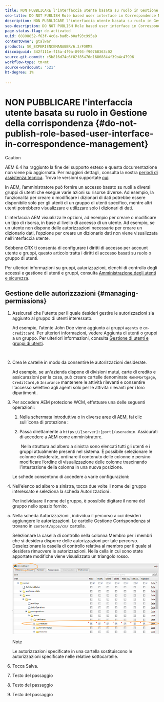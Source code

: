 ```yaml
---
title: NON PUBBLICARE l'interfaccia utente basata su ruolo in Gestione della corrispondenza
seo-title: DO NOT PUBLISH Role based user interface in Correspondence Management
description: NON PUBBLICARE l'interfaccia utente basata su ruolo in Gestione della corrispondenza
seo-description: DO NOT PUBLISH Role based user interface in Correspondence Management
page-status-flag: de-activated
uuid: 60808852-f63f-4c0a-badb-b0af93c995a8
contentOwner: gtalwar
products: SG_EXPERIENCEMANAGER/6.3/FORMS
discoiquuid: 342f111e-f15a-4f9a-8993-f90760363c02
source-git-commit: c5b816d74c6f02f85476d16868844f39b4c47996
workflow-type: tm+mt
source-wordcount: '521'
ht-degree: 1%

---
```



# NON PUBBLICARE l&#39;interfaccia utente basata su ruolo in Gestione della corrispondenza {#do-not-publish-role-based-user-interface-in-correspondence-management}

>[!CAUTION]
>
>AEM 6.4 ha raggiunto la fine del supporto esteso e questa documentazione non viene più aggiornata. Per maggiori dettagli, consulta la nostra [periodi di assistenza tecnica](https://helpx.adobe.com/it/support/programs/eol-matrix.html). Trova le versioni supportate [qui](https://experienceleague.adobe.com/docs/).

In AEM, l’amministratore può fornire un accesso basato su ruoli a diversi gruppi di utenti che esegue varie azioni su risorse diverse. Ad esempio, la funzionalità per creare o modificare i dizionari di dati potrebbe essere disponibile solo per gli utenti di un gruppo di utenti specifico, mentre altri utenti potrebbero visualizzare e utilizzare solo i dizionari di dati.

L’interfaccia AEM visualizza le opzioni, ad esempio per creare o modificare un tipo di risorsa, in base al livello di accesso di un utente. Ad esempio, se un utente non dispone delle autorizzazioni necessarie per creare un dizionario dati, l’opzione per creare un dizionario dati non viene visualizzata nell’interfaccia utente.

Sebbene CRX ti consenta di configurare i diritti di accesso per account utente e gruppi, questo articolo tratta i diritti di accesso basati su ruolo o gruppo di utenti.

Per ulteriori informazioni su gruppi, autorizzazioni, elenchi di controllo degli accessi e gestione di utenti e gruppi, consulta [Amministrazione degli utenti e sicurezza](/help/sites-administering/security.md).

## Gestione delle autorizzazioni {#managing-permissions}

1. Assicurati che l&#39;utente per il quale desideri gestire le autorizzazioni sia aggiunto al gruppo di utenti interessato.

   Ad esempio, l’utente John Doe viene aggiunto ai gruppi `agents` e `cm-creditcard`. Per ulteriori informazioni, vedere Aggiunta di utenti o gruppi a un gruppo. Per ulteriori informazioni, consulta [Gestione di utenti e gruppi di utenti](/help/communities/users.md).

   ![]()

1. Crea le cartelle in modo da consentire le autorizzazioni desiderate.

   Ad esempio, se un&#39;azienda dispone di divisioni mutui, carte di credito e assicurazioni per la casa, può creare cartelle denominate `HomeMortgage`, `CreditCard,`e `Insurance` mantenere le attività rilevanti e consentire l&#39;accesso selettivo agli agenti solo per le attività rilevanti per i loro dipartimenti.

1. Per accedere AEM protezione WCM, effettuare una delle seguenti operazioni:

   1. Nella schermata introduttiva o in diverse aree di AEM, fai clic sull’icona di protezione :

   1. Passa direttamente a `https://[server]:[port]/useradmin`. Assicurati di accedere a AEM come amministratore.

      ![]()
   Nella struttura ad albero a sinistra sono elencati tutti gli utenti e i gruppi attualmente presenti nel sistema. È possibile selezionare le colonne desiderate, ordinare il contenuto delle colonne e persino modificare l’ordine di visualizzazione delle colonne trascinando l’intestazione della colonna in una nuova posizione.

   Le schede consentono di accedere a varie configurazioni:

1. Nell’elenco ad albero a sinistra, tocca due volte il nome del gruppo interessato e seleziona la scheda Autorizzazioni .

   Per individuare il nome del gruppo, è possibile digitare il nome del gruppo nello spazio fornito.

1. Nella scheda Autorizzazioni , individua il percorso a cui desideri aggiungere le autorizzazioni. Le cartelle Gestione Corrispondenza si trovano in `content/apps/cm/` cartella.

   Selezionare la casella di controllo nella colonna Membro per i membri che si desidera disporre delle autorizzazioni per tale percorso. Deselezionare la casella di controllo relativa al membro per il quale si desidera rimuovere le autorizzazioni. Nella cella in cui sono state apportate modifiche viene visualizzato un triangolo rosso.

   ![scheda di credito useradmin](assets/useradmin-creditcard.png)

   >[!NOTE]
   >
   >Le autorizzazioni specificate in una cartella sostituiscono le autorizzazioni specificate nelle relative sottocartelle.

1. Tocca Salva.
1. Testo del passaggio
1. Testo del passaggio
1. Testo del passaggio

